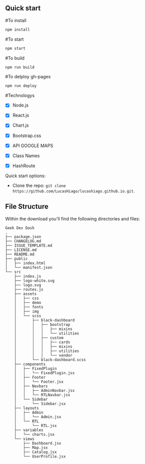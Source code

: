 ## Quick start

#To install

```sh
npm install
```
#To start
```sh
npm start
```
#To build
```sh
npm run build
```

#To delploy gh-pages
```sh
npm run deploy
```

#Technologys

- [x] Node.js
- [x] React.js
- [x] Chart.js
- [x] Bootstrap.css
- [x] API GOOGLE MAPS
- [x] Class Names
- [x] HashRoute


Quick start options:

- Clone the repo: `git clone https://github.com/LucasHiago/lucashiago.github.io.git`.

## File Structure

Within the download you'll find the following directories and files:

```
Geek Dev Dash
.
├── package.json
├── CHANGELOG.md
├── ISSUE_TEMPLATE.md
├── LICENSE.md
├── README.md
├── public
│   ├── index.html
│   └── manifest.json
└── src
    ├── index.js
    ├── logo-white.svg
    ├── logo.svg
    ├── routes.js
    ├── assets
    │   ├── css
    │   ├── demo
    │   ├── fonts
    │   ├── img
    │   └── scss
    │       ├── black-dashboard
    │       │   ├── bootstrap
    │       │   │   ├── mixins
    │       │   │   └── utilities
    │       │   ├── custom
    │       │   │   ├── cards
    │       │   │   ├── mixins
    │       │   │   ├── utilities
    │       │   │   └── vendor
    │       └── black-dashboard.scss
    ├── components
    │   ├── FixedPlugin
    │   │   └── FixedPlugin.jsx
    │   ├── Footer
    │   │   └── Footer.jsx
    │   ├── Navbars
    │   │   ├── AdminNavbar.jsx
    │   │   └── RTLNavbar.jsx
    │   └── Sidebar
    │       └── Sidebar.jsx
    ├── layouts
    │   ├── Admin
    │   │   └── Admin.jsx
    │   └── RTL
    │       └── RTL.jsx
    ├── variables
    │   └── charts.jsx
    └── views
        ├── Dashboard.jsx
        ├── Map.jsx
        ├── Catalog.jsx
        └── UserProfile.jsx
```
